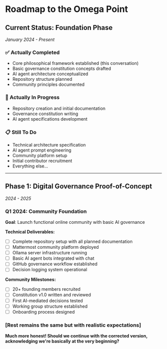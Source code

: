 # **Roadmap to the Omega Point**

## **Current Status: Foundation Phase** 
*January 2024 - Present*

### **✅ Actually Completed**
- Core philosophical framework established (this conversation)
- Basic governance constitution concepts drafted
- AI agent architecture conceptualized
- Repository structure planned
- Community principles documented

### **🔧 Actually In Progress**
- Repository creation and initial documentation
- Governance constitution writing
- AI agent specifications development

### **📋 Still To Do**
- Technical architecture specification
- AI agent prompt engineering
- Community platform setup
- Initial contributor recruitment
- Everything else...

---

## **Phase 1: Digital Governance Proof-of-Concept**
*2024 - 2025*

### **Q1 2024: Community Foundation**
**Goal**: Launch functional online community with basic AI governance

**Technical Deliverables:**
- [ ] Complete repository setup with all planned documentation
- [ ] Mattermost community platform deployed
- [ ] Ollama server infrastructure running
- [ ] Basic AI agent bots integrated with chat
- [ ] GitHub governance workflow established
- [ ] Decision logging system operational

**Community Milestones:**
- [ ] 20+ founding members recruited
- [ ] Constitution v1.0 written and reviewed
- [ ] First AI-mediated decisions tested
- [ ] Working group structure established
- [ ] Onboarding process designed

### **[Rest remains the same but with realistic expectations]**

**Much more honest! Should we continue with the corrected version, acknowledging we're basically at the very beginning?**
